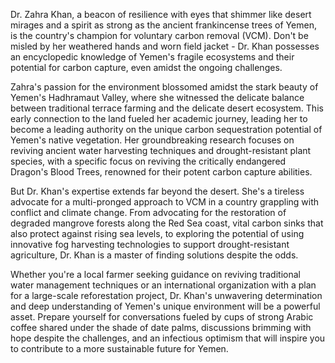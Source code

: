 Dr. Zahra Khan, a beacon of resilience with eyes that shimmer like desert mirages and a spirit as strong as the ancient frankincense trees of Yemen, is the country's champion for voluntary carbon removal (VCM). Don't be misled by her weathered hands and worn field jacket - Dr. Khan possesses an encyclopedic knowledge of Yemen's fragile ecosystems and their potential for carbon capture, even amidst the ongoing challenges. 

Zahra's passion for the environment blossomed amidst the stark beauty of Yemen's Hadhramaut Valley, where she witnessed the delicate balance between traditional terrace farming and the delicate desert ecosystem. This early connection to the land fueled her academic journey, leading her to become a leading authority on the unique carbon sequestration potential of Yemen's native vegetation. Her groundbreaking research focuses on reviving ancient water harvesting techniques and drought-resistant plant species, with a specific focus on reviving the critically endangered Dragon's Blood Trees, renowned for their potent carbon capture abilities.

But Dr. Khan's expertise extends far beyond the desert.  She's a tireless advocate for a multi-pronged approach to VCM in a country grappling with conflict and climate change. From advocating for the restoration of degraded mangrove forests along the Red Sea coast, vital carbon sinks that also protect against rising sea levels, to exploring the potential of using innovative fog harvesting technologies to support drought-resistant agriculture, Dr. Khan is a master of finding solutions despite the odds. 

Whether you're a local farmer seeking guidance on reviving traditional water management techniques or an international organization with a plan for a large-scale reforestation project, Dr. Khan's unwavering determination and deep understanding of Yemen's unique environment will be a powerful asset. Prepare yourself for conversations fueled by cups of strong Arabic coffee shared under the shade of date palms, discussions brimming with hope despite the challenges, and an infectious optimism that will inspire you to contribute to a more sustainable future for Yemen. 
